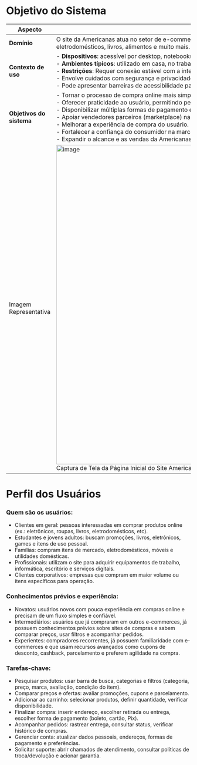 # Objetivo do Sistema

| **Aspecto**            | **Descrição** |
|------------------------|---------------|
| **Domínio**            | O site da Americanas atua no setor de e-commerce, oferecendo uma plataforma digital para a compra de uma ampla variedade de produtos, como eletrônicos, moda, eletrodomésticos, livros, alimentos e muito mais. |
| **Contexto de uso**    | - **Dispositivos**: acessível por desktop, notebooks, tablets e, principalmente, por aplicativos móveis (Android e iOS).<br>- **Ambientes típicos**: utilizado em casa, no trabalho ou em movimento — como durante deslocamentos, por meio do celular.<br>- **Restrições**: Requer conexão estável com a internet para funcionar adequadamente.<br>- Envolve cuidados com segurança e privacidade de dados, especialmente em pagamentos e informações pessoais.<br>- Pode apresentar barreiras de acessibilidade para pessoas com deficiência, caso não sejam adotadas boas práticas de usabilidade. |
| **Objetivos do sistema** | - Tornar o processo de compra online mais simples e centralizado, reunindo diversos tipos de produtos em um só lugar.<br>- Oferecer praticidade ao usuário, permitindo pesquisar, comparar preços, ler avaliações e concluir a compra com facilidade.<br>- Disponibilizar múltiplas formas de pagamento e entrega, aumentando a flexibilidade para o consumidor.<br>- Apoiar vendedores parceiros (marketplace) na divulgação e venda de seus produtos, ampliando a variedade disponível na plataforma.<br>- Melhorar a experiência de compra do usuário.<br>- Fortalecer a confiança do consumidor na marca.<br>- Expandir o alcance e as vendas da Americanas. |
| Imagem Representativa | <img width="1283" height="871" alt="image" src="https://github.com/user-attachments/assets/5050efff-805e-450d-b9e5-1fbd77813dab" /> Captura de Tela da Página Inicial do Site Americas|



# Perfil dos Usuários

### Quem são os usuários:
- Clientes em geral: pessoas interessadas em comprar produtos online (ex.: eletrônicos, roupas, livros, eletrodomésticos, etc).
- Estudantes e jovens adultos: buscam promoções, livros, eletrônicos, games e itens de uso pessoal.
- Famílias: compram itens de mercado, eletrodomésticos, móveis e utilidades domésticas.
- Profissionais: utilizam o site para adquirir equipamentos de trabalho, informática, escritório e serviços digitais.
- Clientes corporativos: empresas que compram em maior volume ou itens específicos para operação.

### Conhecimentos prévios e experiência:
- Novatos: usuários novos com pouca experiência em compras online e precisam de um fluxo simples e confiável.
- Intermediários: usuários que já compraram em outros e-commerces, já possuem conhecimentos prévios sobre sites de compras e sabem comparar preços, usar filtros e acompanhar pedidos.
- Experientes: compradores recorrentes, já possuem familiaridade com e-commerces e que usam recursos avançados como cupons de desconto, cashback, parcelamento e preferem agilidade na compra.

### Tarefas-chave:
- Pesquisar produtos: usar barra de busca, categorias e filtros (categoria, preço, marca, avaliação, condição do item).
- Comparar preços e ofertas: avaliar promoções, cupons e parcelamento.
- Adicionar ao carrinho: selecionar produtos, definir quantidade, verificar disponibilidade.
- Finalizar compra: inserir endereço, escolher retirada ou entrega, escolher forma de pagamento (boleto, cartão, Pix).
- Acompanhar pedidos: rastrear entrega, consultar status, verificar histórico de compras.
- Gerenciar conta: atualizar dados pessoais, endereços, formas de pagamento e preferências.
- Solicitar suporte: abrir chamados de atendimento, consultar políticas de troca/devolução e acionar garantia.

